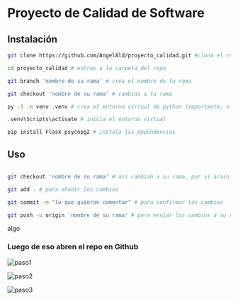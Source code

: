 # Proyecto de Calidad de Software

## Instalación

```bash
git clone https://github.com/AngelAld/proyecto_calidad.git #clona el repo

cd proyecto_calidad # entras a la carpeta del repo

git branch 'nombre de su rama' # crea el nombre de tu rama

git checkout 'nombre de su rama' # cambias a tu rama

py -3 -m venv .venv # crea el entorno virtual de python (importante, si no lo haces puedes arruinar tu python)

.venv\Scripts\activate # inicia el entorno virtual

pip install Flask psycopg2 # instala las dependencias 

```

## Uso

```bash

git checkout 'nombre de su rama' # así cambian a su rama, por si acaso

git add . # para añadir los cambios

git commit -m "lo que quieran comentar" # para confirmar los cambios

git push -u origin 'nombre de su rama' # para enviar los cambios a su rama en el repo
```

algo  

### Luego de eso abren el repo en Github

![paso1](https://hackmd.io/_uploads/HyUuFin43.png)

![paso2](https://hackmd.io/_uploads/SysCOin4n.png)

![paso3](https://hackmd.io/_uploads/BJOEYj3N3.png)
